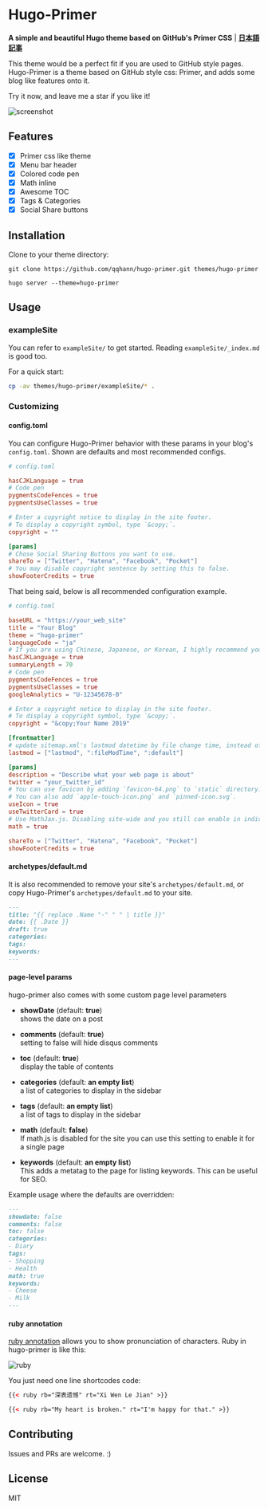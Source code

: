 # Hugo-Primer

**A simple and beautiful Hugo theme based on GitHub's Primer CSS** | **[日本語記事](https://qqhann.dev/blog/theer-stroy/)**

This theme would be a perfect fit if you are used to GitHub style pages.  
Hugo-Primer is a theme based on GitHub style css: Primer, and adds some blog like features onto it.

Try it now, and leave me a star if you like it!

![screenshot](https://github.com/qqhann/hugo-primer/blob/master/images/screenshot.png)

## Features

- [x] Primer css like theme
- [x] Menu bar header
- [x] Colored code pen
- [x] Math inline
- [x] Awesome TOC
- [x] Tags & Categories
- [x] Social Share buttons

## Installation

Clone to your theme directory:

```terminal
git clone https://github.com/qqhann/hugo-primer.git themes/hugo-primer

hugo server --theme=hugo-primer
```

## Usage

### exampleSite

You can refer to `exampleSite/` to get started.
Reading `exampleSite/_index.md` is good too.

For a quick start:

```sh
cp -av themes/hugo-primer/exampleSite/* .
```

### Customizing

#### config.toml

You can configure Hugo-Primer behavior with these params in your blog's `config.toml`. Shown are defaults and most recommended configs.

```config.toml
# config.toml

hasCJKLanguage = true
# Code pen
pygmentsCodeFences = true
pygmentsUseClasses = true

# Enter a copyright notice to display in the site footer.
# To display a copyright symbol, type `&copy;`.
copyright = ""

[params]
# Chose Social Sharing Buttons you want to use.
shareTo = ["Twitter", "Hatena", "Facebook", "Pocket"]
# You may disable copyright sentence by setting this to false.
showFooterCredits = true
```

That being said, below is all recommended configuration example.

```config.toml
# config.toml

baseURL = "https://your_web_site"
title = "Your Blog"
theme = "hugo-primer"
languageCode = "ja"
# If you are using Chinese, Japanese, or Korean, I highly recommend you to set this true.
hasCJKLanguage = true
summaryLength = 70
# Code pen
pygmentsCodeFences = true
pygmentsUseClasses = true
googleAnalytics = "U-12345678-0"

# Enter a copyright notice to display in the site footer.
# To display a copyright symbol, type `&copy;`.
copyright = "&copy;Your Name 2019"

[frontmatter]
# update sitemap.xml's lastmod datetime by file change time, instead of git.
lastmod = ["lastmod", ":fileModTime", ":default"]

[params]
description = "Describe what your web page is about"
twitter = "your_twitter_id"
# You can use favicon by adding `favicon-64.png` to `static` directory.
# You can also add `apple-touch-icon.png` and `pinned-icon.svg`.  
useIcon = true
useTwitterCard = true
# Use MathJax.js. Disabling site-wide and you still can enable in indivisual pages
math = true

shareTo = ["Twitter", "Hatena", "Facebook", "Pocket"]
showFooterCredits = true
```

#### archetypes/default.md

It is also recommended to remove your site's `archetypes/default.md`, or copy Hugo-Primer's `archetypes/default.md` to your site.

```archetypes/default.md
---
title: "{{ replace .Name "-" " " | title }}"
date: {{ .Date }}
draft: true
categories:
tags:
keywords:
---
```

#### page-level params

hugo-primer also comes with some custom page level parameters

- __showDate__ (default: __true__)  
shows the date on a post

- __comments__ (default: __true__)  
setting to false will hide disqus comments

- __toc__ (default: __true__)  
display the table of contents

- __categories__ (default: __an empty list__)  
a list of categories to display in the sidebar

- __tags__ (default: __an empty list__)  
a list of tags to display in the sidebar

- __math__ (default: __false__)  
If math.js is disabled for the site you can use this setting to enable it for a single page

- __keywords__ (default: __an empty list__)  
This adds a metatag to the page for listing keywords. This can be useful for SEO. 


Example usage where the defaults are overridden:

```md
---
showdate: false
comments: false
toc: false
categories:
- Diary
tags:
- Shopping
- Health
math: true
keywords:
- Cheese
- Milk
---
```


#### ruby annotation

[ruby annotation](https://developer.mozilla.org/en-US/docs/Web/HTML/Element/ruby) allows you to show pronunciation of characters. Ruby in hugo-primer is like this:

![ruby](https://github.com/qqhann/hugo-primer/blob/master/images/ruby.png)

You just need one line shortcodes code:

```html
{{< ruby rb="深表遗憾" rt="Xi Wen Le Jian" >}}

{{< ruby rb="My heart is broken." rt="I'm happy for that." >}}
```

## Contributing

Issues and PRs are welcome. :)

## License

MIT
